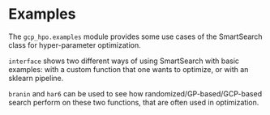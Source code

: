 # Examples

The `gcp_hpo.examples` module provides some use cases of the SmartSearch class for hyper-parameter optimization.

`interface` shows two different ways of using SmartSearch with basic examples: with a custom function that one 
wants to optimize, or with an sklearn pipeline.

`branin` and `har6` can be used to see how randomized/GP-based/GCP-based search perform on these two functions, 
that are often used in optimization.